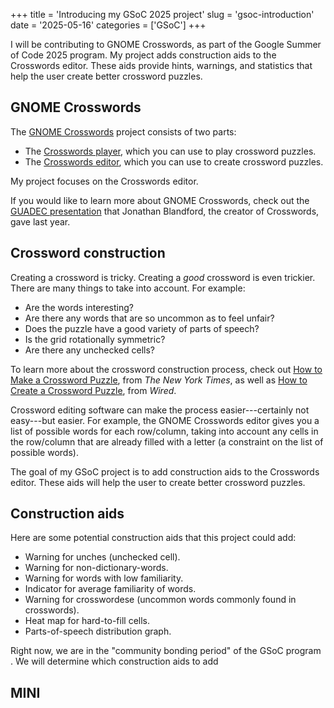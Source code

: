 +++
title      = 'Introducing my GSoC 2025 project'
slug       = 'gsoc-introduction'
date       = '2025-05-16'
categories = ['GSoC']
+++

I will be contributing to GNOME Crosswords, as part of the Google Summer of Code 2025 program. My project adds construction aids to the Crosswords editor. These aids provide hints, warnings, and statistics that help the user create better crossword puzzles.

## GNOME Crosswords

The [GNOME Crosswords](https://gitlab.gnome.org/jrb/crosswords) project consists of two parts:
* The [Crosswords player](https://flathub.org/apps/org.gnome.Crosswords), which you can use to play crossword puzzles.
* The [Crosswords editor](https://flathub.org/apps/org.gnome.Crosswords.Editor), which you can use to create crossword puzzles.

My project focuses on the Crosswords editor.

If you would like to learn more about GNOME Crosswords, check out the [GUADEC presentation](https://www.youtube.com/watch?v=fcQfpQLLzYo) that Jonathan Blandford, the creator of Crosswords, gave last year.

## Crossword construction

Creating a crossword is tricky. Creating a *good* crossword is even trickier. There are many things to take into account. For example:
* Are the words interesting?
* Are there any words that are so uncommon as to feel unfair?
* Does the puzzle have a good variety of parts of speech?
* Is the grid rotationally symmetric?
* Are there any unchecked cells?

To learn more about the crossword construction process, check out [How to Make a Crossword Puzzle](https://www.nytimes.com/2018/09/14/crosswords/how-to-make-a-crossword-puzzle-the-series.html), from *The New York Times*, as well as [How to Create a Crossword Puzzle](https://www.youtube.com/watch?v=aAqQnXHd7qk), from *Wired*.

Crossword editing software can make the process easier---certainly not easy---but easier. For example, the GNOME Crosswords editor gives you a list of possible words for each row/column, taking into account any cells in the row/column that are already filled with a letter (a constraint on the list of possible words).

The goal of my GSoC project is to add construction aids to the Crosswords editor. These aids will help the user to create better crossword puzzles.

## Construction aids

Here are some potential construction aids that this project could add:
* Warning for unches (unchecked cell).
* Warning for non-dictionary-words.
* Warning for words with low familiarity.
* Indicator for average familiarity of words.
* Warning for crosswordese (uncommon words commonly found in crosswords).
* Heat map for hard-to-fill cells.
* Parts-of-speech distribution graph.

Right now, we are in the "community bonding period" of the GSoC program . We will determine which construction aids to add 

## MINI
<!-- TODO MINI -->